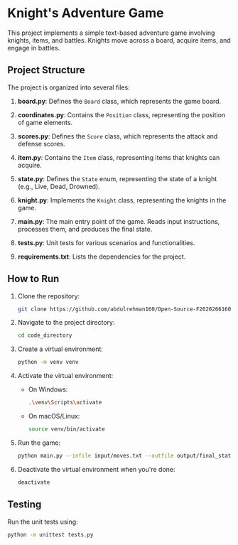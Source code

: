 <!-- # How to run
```
cd code_directory
python -m venv venv
source venv/bin/activate

python main.py # if default name of input file is moves.txt

python -m unittest tests.py
```
 ## Output File
* Output file can be accessed in output folder after run ```python main.py``` successfully -->


# Knight's Adventure Game

This project implements a simple text-based adventure game involving knights, items, and battles. Knights move across a board, acquire items, and engage in battles.

## Project Structure

The project is organized into several files:

1. **board.py**: Defines the `Board` class, which represents the game board.

2. **coordinates.py**: Contains the `Position` class, representing the position of game elements.

3. **scores.py**: Defines the `Score` class, which represents the attack and defense scores.

4. **item.py**: Contains the `Item` class, representing items that knights can acquire.

5. **state.py**: Defines the `State` enum, representing the state of a knight (e.g., Live, Dead, Drowned).

6. **knight.py**: Implements the `Knight` class, representing the knights in the game.

7. **main.py**: The main entry point of the game. Reads input instructions, processes them, and produces the final state.

8. **tests.py**: Unit tests for various scenarios and functionalities.

9. **requirements.txt**: Lists the dependencies for the project.

## How to Run

1. Clone the repository:

    ```bash
    git clone https://github.com/abdulrehman160/Open-Source-F2020266160-F2020266180
    ```

2. Navigate to the project directory:

    ```bash
    cd code_directory
    ```

3. Create a virtual environment:

    ```bash
    python -m venv venv
    ```

4. Activate the virtual environment:

    - On Windows:

        ```bash
        .\venv\Scripts\activate
        ```

    - On macOS/Linux:

        ```bash
        source venv/bin/activate
        ```

5. Run the game:

    ```bash
    python main.py --infile input/moves.txt --outfile output/final_state.json
    ```

6. Deactivate the virtual environment when you're done:

    ```bash
    deactivate
    ```

## Testing

Run the unit tests using:

```bash
python -m unittest tests.py
